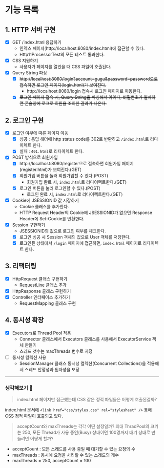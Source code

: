 # 기능 목록

## 1. HTTP 서버 구현

- [x] GET /index.html 응답하기
    - 인덱스 페이지(http://localhost:8080/index.html)에 접근할 수 있다.
    - Http11ProcessorTest의 모든 테스트 통과한다.
- [x] CSS 지원하기
    - 사용자가 페이지를 열었을 때 CSS 파일이 호출된다.
- [x] Query String 파싱
    - [x] ~~http://localhost:8080/login?account=gugu&password=password으로 접속하면 로그인 페이지(login.html)가 보여진다.~~
        - http://localhost:8080/login 접속시 로그인 페이지로 이동한다.
    - [x] ~~로그인 페이지 접속 시, Query String을 파싱해서 아이디, 비밀번호가 일치하면 콘솔창에 로그로 회원을 조회한 결과가 나온다.~~

## 2. 로그인 구현

- [x] 로그인 여부에 따른 페이지 이동
    - [x] 성공 : 응답 헤더에 http status code를 302로 반환하고 `/index.html`로 리다이렉트 한다.
    - [x] 실패 : `401.html`로 리다이렉트 한다.
- [x] POST 방식으로 회원가입
    - [x] http://localhost:8080/register으로 접속하면 회원가입 페이지(register.html)가 보여진다.(GET)
    - [x] 회원가입 버튼을 눌러 회원가입할 수 있다.(POST)
        - 회원가입 완료 시, `index.html`로 리다이렉트한다.(GET)
    - [x] 로그인 버튼을 눌러 로그인할 수 있다.(POST)
        - 로그인 완료 시, `index.html`로 리다이렉트한다.(GET)
- [x] Cookie에 JSESSIONID 값 저장하기
    - Cookie 클래스를 추가한다.
    - HTTP Request Header의 Cookie에 JSESSIONID가 없으면 Response Header에 Set-Cookie를 반환한다.
- [x] Session 구현하기
    - JSESSIONID의 값으로 로그인 여부를 체크한다.
    - [x] 로그인 성공 시 Session 객체의 값으로 User 객체를 저장한다.
    - [x] 로그인된 상태에서 `/login` 페이지에 접근하면, `index.html` 페이지로 리다이렉트 한다.

## 3. 리팩터링

- [x] HttpRequest 클래스 구현하기
    - RequestLine 클래스 추가
- [x] HttpResponse 클래스 구현하기
- [x] Controller 인터페이스 추가하기
    - RequestMapping 클래스 구현

## 4. 동시성 확장

- [x] Executors로 Thread Pool 적용
    - Connector 클래스에서 Executors 클래스를 사용해서 ExecutorService 객체 만들기
    - 스레드 갯수는 maxThreads 변수로 지정
- [ ] 동시성 컬렉션 사용
    - SessionManager 클래스 동시성 컬렉션(Concurrent Collections)을 적용해서 스레드 안정성과 원자성을 보장

---

### 생각해보기 🤔

> index.html 페이지만 접근했는데 CSS 같은 정적 파일들은 어떻게 호출된걸까?

index.html 문서에 `<link href="css/styles.css" rel="stylesheet" />` 통해 CSS 정적 파일이 호출되고 있다.

> acceptCount와 maxThreads는 각각 어떤 설정일까?
> 최대 ThradPool의 크기는 250, 모든 Thread가 사용 중인(Busy) 상태이면 100명까지 대기 상태로 만들려면 어떻게 할까?

+ acceptCount : 모든 스레드를 사용 중일 때 대기할 수 있는 요청의 수
+ maxThreads : 동시에 요청을 처리할 수 있는 스레드의 개수
+ maxThreads = 250, acceptCount = 100
